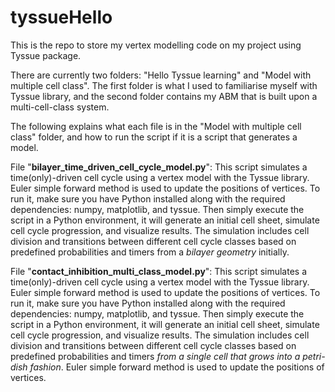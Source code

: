 # tyssueHello
This is the repo to store my vertex modelling code on my project using Tyssue package. 

There are currently two folders: "Hello Tyssue learning" and "Model with multiple cell class".
The first folder is what I used to familiarise myself with Tyssue library, and the second folder contains my ABM that is 
built upon a multi-cell-class system.

The following explains what each file is in the "Model with multiple cell class" folder, and how to run the script if
it is a script that generates a model.

File "**bilayer_time_driven_cell_cycle_model.py**":
This script simulates a time(only)-driven cell cycle using a vertex model with the Tyssue library. Euler simple forward
method is used to update the positions of vertices.
To run it, make sure you have Python installed along with the required dependencies: numpy, matplotlib, and tyssue. 
Then simply execute the script in a Python environment, it will generate an initial cell sheet, simulate cell cycle 
progression, and visualize results. 
The simulation includes cell division and transitions between different cell cycle classes based on predefined 
probabilities and timers from a _bilayer geometry_ initially. 

File "**contact_inhibition_multi_class_model.py**": 
This script simulates a time(only)-driven cell cycle using a vertex model with the Tyssue library. Euler simple forward
method is used to update the positions of vertices.
To run it, make sure you have Python installed along with the required dependencies: numpy, matplotlib, and tyssue. 
Then simply execute the script in a Python environment, it will generate an initial cell sheet, simulate cell cycle 
progression, and visualize results. 
The simulation includes cell division and transitions between different cell cycle classes based on predefined 
probabilities and timers _from a single cell that grows into a petri-dish fashion_. Euler simple forward method is used to update the positions
of vertices.

